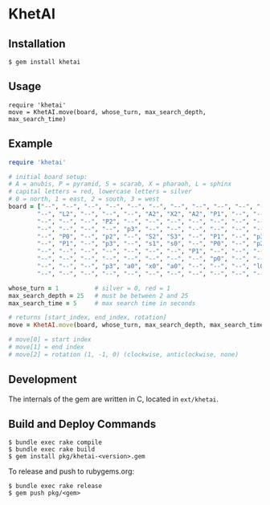 # KhetAI

## Installation

    $ gem install khetai

## Usage
```
require 'khetai'
move = KhetAI.move(board, whose_turn, max_search_depth, max_search_time)
```

## Example
```ruby
require 'khetai'

# initial board setup:
# A = anubis, P = pyramid, S = scarab, X = pharaoh, L = sphinx
# capital letters = red, lowercase letters = silver
# 0 = north, 1 = east, 2 = south, 3 = west
board = ["--", "--", "--", "--", "--", "--", "--", "--", "--", "--", "--", "--",
        "--", "L2", "--", "--", "--", "A2", "X2", "A2", "P1", "--", "--", "--",
        "--", "--", "--", "P2", "--", "--", "--", "--", "--", "--", "--", "--",
        "--", "--", "--", "--", "p3", "--", "--", "--", "--", "--", "--", "--",
        "--", "P0", "--", "p2", "--", "S2", "S3", "--", "P1", "--", "p3", "--",
        "--", "P1", "--", "p3", "--", "s1", "s0", "--", "P0", "--", "p2", "--",
        "--", "--", "--", "--", "--", "--", "--", "P1", "--", "--", "--", "--",
        "--", "--", "--", "--", "--", "--", "--", "--", "p0", "--", "--", "--",
        "--", "--", "--", "p3", "a0", "x0", "a0", "--", "--", "--", "l0", "--",
        "--", "--", "--", "--", "--", "--", "--", "--", "--", "--", "--", "--"]

whose_turn = 1          # silver = 0, red = 1
max_search_depth = 25   # must be between 2 and 25
max_search_time = 5     # max search time in seconds

# returns [start_index, end_index, rotation]
move = KhetAI.move(board, whose_turn, max_search_depth, max_search_time)

# move[0] = start index
# move[1] = end index
# move[2] = rotation (1, -1, 0) (clockwise, anticlockwise, none)
```

## Development
The internals of the gem are written in C, located in `ext/khetai`.


## Build and Deploy Commands

    $ bundle exec rake compile
    $ bundle exec rake build
    $ gem install pkg/khetai-<version>.gem


To release and push to rubygems.org:

    $ bundle exec rake release
    $ gem push pkg/<gem>
